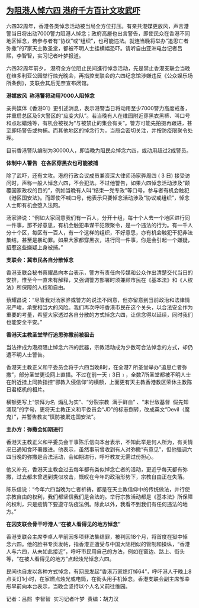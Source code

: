 <!--1622716920000-->
[为阻港人悼六四  港府千方百计文攻武吓](https://www.rfa.org/mandarin/yataibaodao/gangtai/al-06032021064250.html)
------

<p><span style="font-weight: 400;">六四32周年，香港各类悼念活动被当局全方位打压。有亲共港媒更放风，声言港警当日将出动7000警力阻港人悼念；政府高層也出言警告，即使民众在香港不同地区悼念，若参与者有“协议”或“组织”，也可能违法。就连当晚将举办“追思亡者弥撒”的7家天主教圣堂，都被不明人士挂横幅恐吓。请听自由亚洲电台记者吕熙，李智智，实习记者叶梦报道。</span></p><p><span style="font-weight: 400;">六四32周年前夕， 港府全方位阻止民间進行悼念活动，先是禁止香港支联会当晚在维多利亚公园举行烛光晚会，再指控支联会的六四纪念馆涉嫌违反《公众娱乐场所条例》，支联会其后无奈宣布闭馆。</span></p><p><b>港媒放风  称港警将动用7000人阻悼念</b></p><p><span style="font-weight: 400;">亲共媒体《香港01》更引述消息，表示港警当日将动用至少7000警力高度戒备，并重启总区及5大警区的“应变大队”。若当晚有人在维园附近穿黑衣黑裤、叫口号和点起蜡烛等，有机会被视为“与被禁止的集会有关”。警方可能先拍摄再跟进，甚至即场警告或拘捕。而其他地区的悼念行为，当局会密切关注，并按防疫限聚令处理。</span></p><p><span style="font-weight: 400;">目前香港警队编制为30000人，即当晚为阻民众悼念六四，或动用超过2成警员。</span></p><p><b>体制中人警告   在各区穿黑衣也可能被捕</b></p><p><span style="font-weight: 400;">除了武吓，还有文攻。港府行政会议成员兼资深大律师汤家骅周四 ( 3 日) 接受访问时，声称一般人悼念六四，不会犯法。不过他警告，如果六四悼念活动涉及“颠覆国家政权的目的”，例如当晚有人叫“结束一党专政”等口号，参与者有机会触犯《港区国安法》。而即使不喊口号，他表示只要悼念活动涉及“协议或组织”，悼念人士即有机会堕入法网。</span></p><p><span style="font-weight: 400;">汤家骅说：“例如大家同意我们有一百人，分开十组，每十个人去一个地区进行同一件事，那不好意思，有机会触犯串谋干犯限聚令，是一个违法的行为。有一千人分十个区，每区有一百人，有一个这样的组织，不好意思，亦有机会触犯干犯非法集结，甚至是暴动罪。如果大家都穿黑衣，进行同一件事，你是会引起一个嫌疑，招惹这些嫌疑上身被捕。”</span></p><p><b>支联会：冀市民各自分散悼念</b></p><p><span style="font-weight: 400;">香港支联会秘书蔡耀昌向本台表示，警方有责任向传媒和公众作出清楚交代当日的安排，惟至今一直未有解释，又强调警方部署时须兼顾市民在《基本法》和《人权法》所保障的人权和自由。</span></p><p><span style="font-weight: 400;">蔡耀昌说：“尽管我对汤家骅或警方的说法不同意，但亦留意到当前政治和法律情况严峻，承受相当大的风险。我们再次呼吁香港市民在这个关头，以合法安全作为重要的考量，希望大家透过各自分散的方式悼念六四，让信念得以延续，同时我们也能安全平安。”</span></p><p><b>香港天主教圣堂举行追思弥撒前被狙击</b></p><p><span style="font-weight: 400;">当法律成为港府阻止悼念六四的武器，宗教活动成为少数可合法悼念的方式，却仍遭不明人士警告。</span></p><p><span style="font-weight: 400;">香港天主教正义和平委员会将于六四当晚8时，在全港7 所圣堂举办“追思亡者弥撒”，部分圣堂更设网上直播。不过在前一天﹝3日﹞，全数7所圣堂都被不明人士在附近挂上同款指控“邪教入侵信仰”的横额，上面更有天主教香港教区荣休主教陈日君枢机的相片。</span></p><p><span style="font-weight: 400;">横额更写上“崇拜为名  煽乱为实”、“分裂宗教  满手鲜血” 、“末世敌基督  假先知涌现”的字句，更将天主教正义和平委员会“JD”的标志倒转，改成英文“Devil（魔鬼）”，并警告教友“慎防被累违国安法”。</span></p><p><b>主办方：弥撒会如期进行</b></p><p><span style="font-weight: 400;">香港天主教正义和平委员会干事陈乐信向本台表示，不知此举是何人所为，有关情况已通知食环署跟进。他表示，虽然事前曾收到有人对弥撒“有意见”，但他强调六四当晚的弥撒是合法活动，会如期进行，呼吁教友无需过份担心。</span></p><p><span style="font-weight: 400;">他又补充，香港天主教会过去每年都有类似悼念亡者的活动，更近乎每天都有弥撒，过去都未曾遇到类似攻击，慨叹在今年的政治形势下，宗教自由正在失落。</span></p><p><span style="font-weight: 400;">陈乐信说：“今年六四当晚为亡者祈祷，都是在天主教信仰中的传统做法，并行使宗教自由的权利，我们都坚信我们是合法的。举行宗教活动都是《基本法》所保障的权利，只是疫情下要遵守防疫法例。除此以外，我看不到我们有任何违法的地方。”</span></p><p><b>在囚支联会骨干吁港人“在被人看得见的地方悼念”</b></p><p><span style="font-weight: 400;">香港支联会主席李卓人早前因多项非法集结罪，被判囚18个月，将首度在狱中悼念六四。他的脸书专页发帖，指香港正遭受与中国大陆相似的管制和操纵，“香港人与六四，从未如此接近”，呼吁市民用自己的方法，例如在窗边、路上、街头等，“在被人看得见的地方”点起烛光悼念六四。</span></p><p><span style="font-weight: 400;">民间也自发以各种方式悼念，有网民发起“香港万家熄灯悼64”，呼吁港人于晚上8点关灯1小时，在家燃点烛光或电筒，在街头用手机悼念。香港支联会副主席邹幸彤早前向本台表示，当晚会坚持以个人名义前往维园。</span></p><p><span style="font-weight: 400;">记者：吕熙  李智智  实习记者叶梦  责编：胡力汉</span></p>
